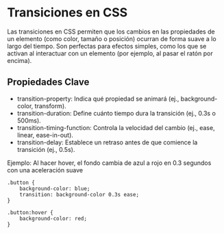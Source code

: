 # Transiciones en CSS

Las transiciones en CSS permiten que los cambios en las propiedades de un elemento (como color, tamaño o posición) ocurran de forma suave a lo largo del tiempo. Son perfectas para efectos simples, como los que se activan al interactuar con un elemento (por ejemplo, al pasar el ratón por encima).

## Propiedades Clave

- transition-property: Indica qué propiedad se animará (ej., background-color, transform).
- transition-duration: Define cuánto tiempo dura la transición (ej., 0.3s o 500ms).
- transition-timing-function: Controla la velocidad del cambio (ej., ease, linear, ease-in-out).
- transition-delay: Establece un retraso antes de que comience la transición (ej., 0.5s).

Ejemplo:
Al hacer hover, el fondo cambia de azul a rojo en 0.3 segundos con una aceleración suave

```
.button {
    background-color: blue;
    transition: background-color 0.3s ease;
}

.button:hover {
    background-color: red;
}
```
